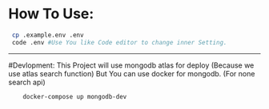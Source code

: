 # How To Use:

```sh
 cp .example.env .env
 code .env #Use You like Code editor to change inner Setting.
```
    
---

#Devlopment:
This Project will use mongodb atlas for deploy (Because we use atlas search function)
But You can use docker for mongodb. (For none search api)


```sh
    docker-compose up mongodb-dev
```
